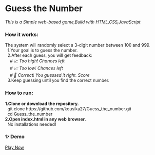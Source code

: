 <h1>Guess the Number</h1>
<i>This is a Simple web-based game,Build with HTML,CSS,JavaScript</i>
<h3>How it works:</h3>
The system will randomly select a 3-digit number between 100 and 999.<br>
  &nbsp&nbsp1.Your goal is to guess the number.<br>
  &nbsp&nbsp2.After each guess, you will get feedback:<br>
    <i>&nbsp&nbsp&nbsp&nbsp# 📈 Too high! Chances left<br>
    &nbsp&nbsp&nbsp&nbsp# 📈 Too low! Chances left<br>
    &nbsp&nbsp&nbsp&nbsp# 🎉 Correct! You guessed it right. Score <br></i>
  &nbsp&nbsp3.Keep guessing until you find the correct number.<br>
<h3>How to run:</h3>
<b>
1.Clone or download the repository.<br></b>
  &nbsp&nbspgit clone https://github.com/kousika27/Guess_the_number.git<br>
  &nbsp&nbspcd Guess_the_number<br>
<b>2.Open index.html in any web browser.<br></b>
  &nbsp&nbspNo installations needed!
<h3>✨ Demo</h3>
<a href="https://kousika27.github.io/Guess_the_number/">Play Now </a>

